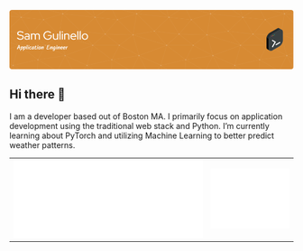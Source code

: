 ![Header](https://github.com/SamGulinello/SamGulinello/blob/main/github-header-image.png)
## Hi there 👋
I am a developer based out of Boston MA. I primarily focus on application development using the traditional web stack and Python. I’m currently learning about PyTorch and utilizing Machine Learning to better predict weather patterns.
<table> 
  <tr>
    <td align="center">
      <img alt="" src="https://github.com/SamGulinello/SamGulinello/blob/main/metrics.plugin.isocalendar.svg" alt=""></img>
    </td>
    <td align="center">
      <img alt="" width="400" src="https://github.com/SamGulinello/SamGulinello/blob/main/github-metrics.svg" alt=""></img>
    </td>
  </tr>
</table>

<!--
**SamGulinello/SamGulinello** is a ✨ _special_ ✨ repository because its `README.md` (this file) appears on your GitHub profile.

Here are some ideas to get you started:

- 🔭 I’m currently working on ...
- 🌱 I’m currently learning ...
- 👯 I’m looking to collaborate on ...
- 🤔 I’m looking for help with ...
- 💬 Ask me about ...
- 📫 How to reach me: ...
- 😄 Pronouns: ...
- ⚡ Fun fact: ...
-->
